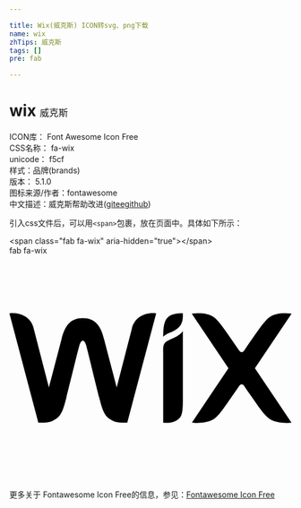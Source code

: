 ```yaml
---

title: Wix(威克斯) ICON转svg、png下载
name: wix
zhTips: 威克斯
tags: []
pre: fab

---
```


# wix  <small style="font-size: 60%;font-weight: 100">威克斯</small>


<div class="detail-page">
<p>
<span>
ICON库：
<span class="badge-secondary badge">Font Awesome Icon Free</span> 
</span>
<br/>
<span>
CSS名称：
<span class="badge-secondary badge">fa-wix</span> 
</span>
<br/>
<span>
unicode：
<span class="badge-secondary badge">f5cf</span> 
<copy-btn content='f5cf' btn-title=""></copy-btn>
<copy-btn :content='String.fromCodePoint(parseInt("f5cf", 16))' btn-title="复制U"></copy-btn>
</span><br/><span>样式：<span class="badge-light badge">品牌(brands)</span></span>
<br/>
<span>
版本：
<span class="badge-secondary badge">5.1.0</span> 
</span>
<br/>
<span>图标来源/作者：<span class="badge-light badge">fontawesome</span></span> 
<br/>
<span class="zh-detail">中文描述：<span class="badge-primary badge">威克斯</span><span class="help-link"><span>帮助改进</span>(<a href="https://gitee.com/liuwave/icon-helper/edit/master/json/fontawesome/brands/wix.json" target="_blank" rel="noopener noreferrer">gitee</a><a href="https://github.com/liuwave/icon-helper/edit/master/json/fontawesome/brands/wix.json" target="_blank" rel="noopener noreferrer">github</a></span>)</span><br/>
</p>
</div>
<div class="alert alert-dark">
  <i class="fab fa-wix fa-xs"></i>
  <i class="fab fa-wix fa-sm"></i>
  <i class="fab fa-wix fa-lg"></i>
  <i class="fab fa-wix fa-2x"></i>
  <i class="fab fa-wix fa-3x"></i>
  <i class="fab fa-wix fa-5x"></i>
  <i class="fab fa-wix fa-7x"></i>
</div>
<div>
  <p>引入css文件后，可以用<code>&lt;span&gt;</code>包裹，放在页面中。具体如下所示：    
  </p>
  <div class="alert alert-primary" style="font-size: 14px">
    &lt;span class="fab fa-wix" aria-hidden="true"&gt;&lt;/span&gt;
    <copy-btn content='<span class="fab fa-wix" aria-hidden="true"></span>'></copy-btn>
  </div>
  <div class="alert alert-secondary">
    <i class="fab fa-wix"
    style="font-size: 24px"
    aria-hidden="true"></i> fab fa-wix
    <copy-btn content="fab fa-wix" btn-title="复制图标名称"></copy-btn>
  </div>
</div>
<div id="svg" class="svg-wrap">
<svg xmlns="http://www.w3.org/2000/svg" viewBox="0 0 640 512"><path d="M393.38 131.69c0 13.03 2.08 32.69-28.68 43.83-9.52 3.45-15.95 9.66-15.95 9.66 0-31 4.72-42.22 17.4-48.86 9.75-5.11 27.23-4.63 27.23-4.63zm-115.8 35.54l-34.24 132.66-28.48-108.57c-7.69-31.99-20.81-48.53-48.43-48.53-27.37 0-40.66 16.18-48.43 48.53L89.52 299.89 55.28 167.23C49.73 140.51 23.86 128.96 0 131.96l65.57 247.93s21.63 1.56 32.46-3.96c14.22-7.25 20.98-12.84 29.59-46.57 7.67-30.07 29.11-118.41 31.12-124.7 4.76-14.94 11.09-13.81 15.4 0 1.97 6.3 23.45 94.63 31.12 124.7 8.6 33.73 15.37 39.32 29.59 46.57 10.82 5.52 32.46 3.96 32.46 3.96l65.57-247.93c-24.42-3.07-49.82 8.93-55.3 35.27zm115.78 5.21s-4.1 6.34-13.46 11.57c-6.01 3.36-11.78 5.64-17.97 8.61-15.14 7.26-13.18 13.95-13.18 35.2v152.07s16.55 2.09 27.37-3.43c13.93-7.1 17.13-13.95 17.26-44.78V181.41l-.02.01v-8.98zm163.44 84.08L640 132.78s-35.11-5.98-52.5 9.85c-13.3 12.1-24.41 29.55-54.18 72.47-.47.73-6.25 10.54-13.07 0-29.29-42.23-40.8-60.29-54.18-72.47-17.39-15.83-52.5-9.85-52.5-9.85l83.2 123.74-82.97 123.36s36.57 4.62 53.95-11.21c11.49-10.46 17.58-20.37 52.51-70.72 6.81-10.52 12.57-.77 13.07 0 29.4 42.38 39.23 58.06 53.14 70.72 17.39 15.83 53.32 11.21 53.32 11.21L556.8 256.52z"/></svg>
</div>
<detail full-name='fa-wix'></detail>
    
<div><p>更多关于  Fontawesome Icon Free的信息，参见：<a target="_blank" href="https://iconhelper.cn/fontawesome.html">Fontawesome Icon Free</a>
</p></div>
